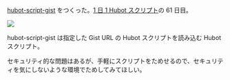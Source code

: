 [hubot-script-gist][gh:bouzuya/hubot-script-gist] をつくった。[1 日 1 Hubot スクリプト][hubot-script-per-day]の 61 日目。

![](http://img.f.hatena.ne.jp/images/fotolife/b/bouzuya/20140912/20140912223349.gif)

hubot-script-gist は指定した Gist URL の Hubot スクリプトを読み込む Hubot スクリプト。

セキュリティ的な問題はあるが、手軽にスクリプトをためせるので、セキュリティを気にしないような環境でためしてみてほしい。

[gh:bouzuya/hubot-script-gist]: https://github.com/bouzuya/hubot-script-gist
[hubot-script-per-day]: http://blog.bouzuya.net/posts?tags=hubot-script-per-day
